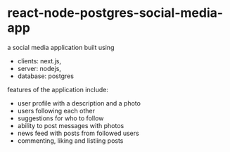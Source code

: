 # react-node-postgres-social-media-app
a social media application built using <br>
- clients: next.js, <br>
- server: nodejs, <br>
- database: postgres <br>

features of the application include:
- user profile with a description and a photo
- users following each other
- suggestions for who to follow
- ability to post messages with photos
- news feed with posts from followed users
- commenting, liking and listiing posts
